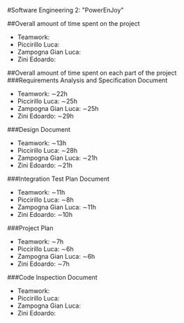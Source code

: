 #Software Engineering 2: "PowerEnJoy"

##Overall amount of time spent on the project
- Teamwork:
- Piccirillo Luca: 
- Zampogna Gian Luca: 
- Zini Edoardo: 

##Overall amount of time spent on each part of the project
###Requirements Analysis and Specification Document
- Teamwork: ∼22h
- Piccirillo Luca: ∼25h
- Zampogna Gian Luca: ∼25h
- Zini Edoardo: ∼29h

###Design Document
- Teamwork: ∼13h
- Piccirillo Luca: ∼28h
- Zampogna Gian Luca: ∼21h
- Zini Edoardo: ∼21h

###Integration Test Plan Document
- Teamwork: ∼11h
- Piccirillo Luca: ∼8h
- Zampogna Gian Luca: ∼11h
- Zini Edoardo: ∼10h

###Project Plan
- Teamwork: ∼7h
- Piccirillo Luca: ∼6h
- Zampogna Gian Luca: ∼6h
- Zini Edoardo: ∼7h

###Code Inspection Document
- Teamwork: 
- Piccirillo Luca: 
- Zampogna Gian Luca: 
- Zini Edoardo: 
